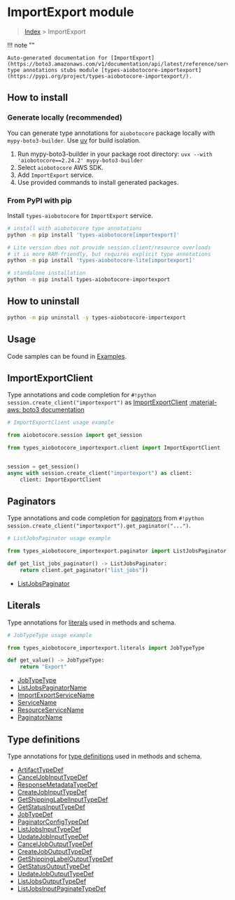 # ImportExport module

> [Index](../README.md) > ImportExport


!!! note ""

    Auto-generated documentation for [ImportExport](https://boto3.amazonaws.com/v1/documentation/api/latest/reference/services/importexport.html#importexport)
    type annotations stubs module [types-aiobotocore-importexport](https://pypi.org/project/types-aiobotocore-importexport/).

## How to install

### Generate locally (recommended)

You can generate type annotations for `aiobotocore` package locally with `mypy-boto3-builder`.
Use [uv](https://docs.astral.sh/uv/getting-started/installation/) for build isolation.

1. Run mypy-boto3-builder in your package root directory: `uvx --with 'aiobotocore==2.24.2' mypy-boto3-builder`
1. Select `aiobotocore` AWS SDK.
1. Add `ImportExport` service.
1. Use provided commands to install generated packages.



### From PyPI with pip

Install `types-aiobotocore` for `ImportExport` service.

```bash
# install with aiobotocore type annotations
python -m pip install 'types-aiobotocore[importexport]'

# Lite version does not provide session.client/resource overloads
# it is more RAM-friendly, but requires explicit type annotations
python -m pip install 'types-aiobotocore-lite[importexport]'

# standalone installation
python -m pip install types-aiobotocore-importexport
```



## How to uninstall

```bash
python -m pip uninstall -y types-aiobotocore-importexport
```

## Usage

Code samples can be found in [Examples](./usage.md).

## ImportExportClient

Type annotations and code completion for  `#!python session.create_client("importexport")` as [ImportExportClient](./client.md)
[:material-aws: boto3 documentation](https://boto3.amazonaws.com/v1/documentation/api/latest/reference/services/importexport.html#ImportExport.Client)

```python
# ImportExportClient usage example

from aiobotocore.session import get_session

from types_aiobotocore_importexport.client import ImportExportClient


session = get_session()
async with session.create_client("importexport") as client:
    client: ImportExportClient
```


## Paginators

Type annotations and code completion for
[paginators](./paginators.md)
from `#!python session.create_client("importexport").get_paginator("...")`.

```python
# ListJobsPaginator usage example

from types_aiobotocore_importexport.paginator import ListJobsPaginator

def get_list_jobs_paginator() -> ListJobsPaginator:
    return client.get_paginator("list_jobs"))
```

- [ListJobsPaginator](./paginators.md#listjobspaginator)








## Literals

Type annotations for [literals](./literals.md) used in methods and schema.

```python
# JobTypeType usage example

from types_aiobotocore_importexport.literals import JobTypeType

def get_value() -> JobTypeType:
    return "Export"
```

- [JobTypeType](./literals.md#jobtypetype)
- [ListJobsPaginatorName](./literals.md#listjobspaginatorname)
- [ImportExportServiceName](./literals.md#importexportservicename)
- [ServiceName](./literals.md#servicename)
- [ResourceServiceName](./literals.md#resourceservicename)
- [PaginatorName](./literals.md#paginatorname)




## Type definitions

Type annotations for [type definitions](./type_defs.md) used in methods and schema.

- [ArtifactTypeDef](./type_defs.md#artifacttypedef)
- [CancelJobInputTypeDef](./type_defs.md#canceljobinputtypedef)
- [ResponseMetadataTypeDef](./type_defs.md#responsemetadatatypedef)
- [CreateJobInputTypeDef](./type_defs.md#createjobinputtypedef)
- [GetShippingLabelInputTypeDef](./type_defs.md#getshippinglabelinputtypedef)
- [GetStatusInputTypeDef](./type_defs.md#getstatusinputtypedef)
- [JobTypeDef](./type_defs.md#jobtypedef)
- [PaginatorConfigTypeDef](./type_defs.md#paginatorconfigtypedef)
- [ListJobsInputTypeDef](./type_defs.md#listjobsinputtypedef)
- [UpdateJobInputTypeDef](./type_defs.md#updatejobinputtypedef)
- [CancelJobOutputTypeDef](./type_defs.md#canceljoboutputtypedef)
- [CreateJobOutputTypeDef](./type_defs.md#createjoboutputtypedef)
- [GetShippingLabelOutputTypeDef](./type_defs.md#getshippinglabeloutputtypedef)
- [GetStatusOutputTypeDef](./type_defs.md#getstatusoutputtypedef)
- [UpdateJobOutputTypeDef](./type_defs.md#updatejoboutputtypedef)
- [ListJobsOutputTypeDef](./type_defs.md#listjobsoutputtypedef)
- [ListJobsInputPaginateTypeDef](./type_defs.md#listjobsinputpaginatetypedef)

